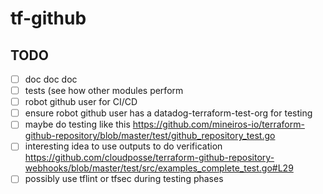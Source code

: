 # tf-github

## TODO
- [ ] doc doc doc
- [ ] tests (see how other modules perform
- [ ] robot github user for CI/CD
- [ ] ensure robot github user has a datadog-terraform-test-org for testing
- [ ] maybe do testing like this https://github.com/mineiros-io/terraform-github-repository/blob/master/test/github_repository_test.go
- [ ] interesting idea to use outputs to do verification https://github.com/cloudposse/terraform-github-repository-webhooks/blob/master/test/src/examples_complete_test.go#L29
- [ ] possibly use tflint or tfsec during testing phases

